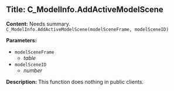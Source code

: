 ## Title: C_ModelInfo.AddActiveModelScene

**Content:**
Needs summary.
`C_ModelInfo.AddActiveModelScene(modelSceneFrame, modelSceneID)`

**Parameters:**
- `modelSceneFrame`
  - *table*
- `modelSceneID`
  - *number*

**Description:**
This function does nothing in public clients.